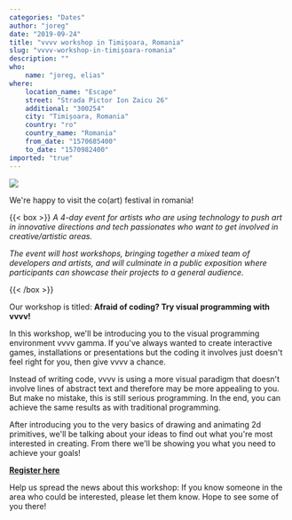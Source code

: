 ```yaml
---
categories: "Dates"
author: "joreg"
date: "2019-09-24"
title: "vvvv workshop in Timișoara, Romania"
slug: "vvvv-workshop-in-timișoara-romania"
description: ""
who: 
    name: "joreg, elias"
where: 
    location_name: "Escape"
    street: "Strada Pictor Ion Zaicu 26"
    additional: "300254"
    city: "Timișoara, Romania"
    country: "ro"
    country_name: "Romania"
    from_date: "1570685400"
    to_date: "1570982400"
imported: "true"
---
```



![](2_10.png) 

We're happy to visit the co(art) festival in romania!

{{< box >}}
*A 4-day event for artists who are using technology to push art in innovative directions and tech passionates who want to get involved in creative/artistic areas.*

*The event will host workshops, bringing together a mixed team of developers and artists, and will culminate in a public exposition where participants can showcase their projects to a general audience.*

[](https://coart.ro){{< /box >}}

Our workshop is titled: **Afraid of coding? Try visual programming with vvvv!**

In this workshop, we'll be introducing you to the visual programming environment vvvv gamma. If you've always wanted to create interactive games, installations or presentations but the coding it involves just doesn't feel right for you, then give vvvv a chance.

Instead of writing code, vvvv is using a more visual paradigm that doesn't involve lines of abstract text and therefore may be more appealing to you. But make no mistake, this is still serious programming. In the end, you can achieve the same results as with traditional programming.

After introducing you to the very basics of drawing and animating 2d primitives, we'll be talking about your ideas to find out what you're most interested in creating. From there we'll be showing you what you need to achieve your goals!

[**Register here**](https://coart.ro/workshops/Afraid-of-coding-Try-visual-programming-with-vvvv!)

Help us spread the news about this workshop: If you know someone in the area who could be interested, please let them know. Hope to see some of you there!

